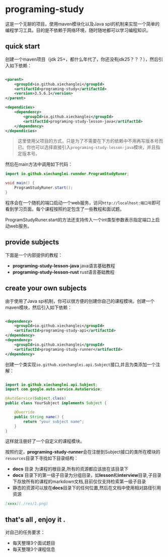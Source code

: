 # programing-study

这是一个无聊的项目。使用maven模块化以及Java spi的机制来实现一个简单的编程学习工具。目的是不依赖于网络环境，随时随地都可以学习编程知识。

## quick start

创建一个maven项目（jdk 25+，都什么年代了，你还没有jdk25？？？），然后引入如下依赖：

```xml

<parent>
    <groupId>io.github.xiechanglei</groupId>
    <artifactId>programing-study</artifactId>
    <version>3.5.6.1</version>
</parent>

<dependicies>
    <dependency>
        <groupId>io.github.xiechanglei</groupId>
        <artifactId>programing-study-lesson-java</artifactId>
    </dependency>
</dependicies>
```

> 这里使用父项目的方式，只是为了不需要在下方的依赖中不用再写版本号而已。你也可以选择直接引入`programing-study-lesson-java`模块，并且指定版本号。

然后在main方法中调用如下代码：

```java
import io.github.xiechanglei.runnder.ProgramStudyRuner;

void main() {
    ProgramStudyRuner.start();
}
```

程序会在一个随机的端口启动一个web服务，访问`http://localhost:端口号`即可看到学习页面。每个课程按照约定包含了一些教程和面试题。

ProgramStudyRuner.start的方法还支持传入一个int类型参数表示指定端口上启动web服务。

## provide subjects

下面是一个内部提供的教程：

- **programing-study-lesson-java** java语言基础教程
- **programing-study-lesson-rust** rust语言基础教程

## create your own subjects

由于使用了Java spi机制，你可以很方便的创建你自己的课程模块。创建一个maven模块，然后引入如下依赖：

```xml

<dependency>
    <groupId>io.github.xiechanglei</groupId>
    <artifactId>programing-study-api</artifactId>
</dependency>
<dependency>
    <groupId>io.github.xiechanglei</groupId>
    <artifactId>programing-study-runner</artifactId>
</dependency>
```

创建一个类实现`io.github.xiechanglei.api.Subject`接口,并且为类添加一个注解：

```java

import io.github.xiechanglei.api.Subject;
import com.google.auto.service.AutoService;

@AutoService(Subject.class)
public class YourSubject implements Subject {

    @Override
    public String name() {
        return "your subject name";
    }
}
```

这样就注册好了一个自定义的课程模块。

按照约定，**programing-study-runner**会在注册到Subject接口的类所在模块的`resources`目录下寻找如下目录结构：

- **docs** 目录 为课程的根目录,所有的资源都应该放在该目录下
- **docs** 目录下的第一级子目录为分组目录，如**lesson**和**interview**目录,子目录下存放所有的课程的markdown文档,目前仅仅支持检索第一级子目录
- 静态的资源可以放在**docs**目录下的任何位置,然后在文档中使用相对路径引用资源

```markdown
[xxxx](./res/1.png)
```

## that's all , enjoy it .

对自己的任务要求：

- 每天整理3个面试题目
- 每天整理3个课程信息